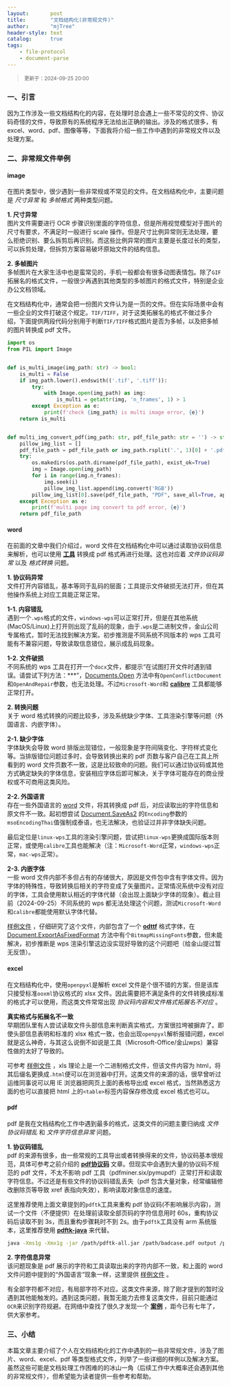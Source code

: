 ```yaml
---
layout:       post
title:        "文档结构化(非常规文件)"
author:       "mjTree"
header-style: text
catalog:      true
tags:
	- file-protocol
    - document-parse
---
```


><small>更新于：2024-09-25 20:00</small>


### 一、引言
因为工作涉及一些文档结构化的内容，在处理时总会遇上一些不常见的文件、协议码奇怪的文件，导致原有的系统程序无法给出正确的输出。涉及的格式很多，有 excel、word、pdf、图像等等，下面我将介绍一些工作中遇到的非常规文件以及处理方案。  


### 二、非常规文件举例
#### image
在图片类型中，很少遇到一些非常规或不常见的文件。在文档结构化中，主要问题是 _尺寸异常_ 和 _多帧格式_ 两种类型问题。  

**1. 尺寸异常**  
图片文件需要进行 OCR 步骤识别里面的字符信息，但是所用视觉模型对于图片的尺寸有要求，不满足时一般进行 scale 操作。但是尺寸比例异常则无法处理，要么拒绝识别、要么拆剪后再识别。而这些比例异常的图片主要是长度过长的类型，可以拆剪处理，但拆剪方案容易破坏原始文件的结构信息。  

**2. 多帧图片**  
多帧图片在大家生活中也是蛮常见的，手机一般都会有很多动图表情包。除了`GIF`拓展名的格式文件，一般很少再遇到其他类型的多帧图片的格式文件，特别是企业办公文档领域。  

在文档结构化中，通常会把一份图片文件认为是一页的文件。但在实际场景中会有一些企业的文件打破这个规定。`TIF/TIFF`，对于这类拓展名的格式不做过多介绍，下面提供两段代码分别用于判断`TIF/TIFF`格式图片是否为多帧，以及把多帧的图片转换成 pdf 文件。  

```python
import os
from PIL import Image


def is_multi_image(img_path: str) -> bool:
    is_multi = False
    if img_path.lower().endswith(('.tif', '.tiff')):
        try:
            with Image.open(img_path) as img:
                is_multi = getattr(img, 'n_frames', 1) > 1
        except Exception as e:
            print(f'check {img_path} is multi image error, {e}')
    return is_multi


def multi_img_convert_pdf(img_path: str, pdf_file_path: str = '') -> str:
    pillow_img_list = []
    pdf_file_path = pdf_file_path or img_path.rsplit('.', 1)[0] + '.pdf'
    try:
        os.makedirs(os.path.dirname(pdf_file_path), exist_ok=True)
        img = Image.open(img_path)
        for i in range(img.n_frames):
            img.seek(i)
            pillow_img_list.append(img.convert('RGB'))
        pillow_img_list[0].save(pdf_file_path, "PDF", save_all=True, append_images=pillow_img_list[1:])
    except Exception as e:
        print(f'multi page img convert to pdf error, {e}')
    return pdf_file_path
```


#### word
在前面的文章中我们介绍过，word 文件在文档结构化中可以通过读取协议码信息来解析，也可以使用 [**工具**](/2023/11/08/基于linux的通用格式转换) 转换成 pdf 格式再进行处理。这也对应着 _文件协议码异常_ 以及 _格式转换_ 问题。  

**1. 协议码异常**  
文件打开内容错乱，基本等同于乱码的层面；工具提示文件破损无法打开，但在其他操作系统上对应工具能正常正常。  

**1-1. 内容错乱**  
遇到一个`.wps`格式的文件，`windows-wps`可以正常打开，但是在其他系统(MacOS/Linux)上打开则出现了乱码的现象，由于`.wps`是二进制文件，金山公司专属格式，暂时无法找到解决方案。初步推测是不同系统不同版本的 wps 工具可能有不兼容问题，导致读取信息错位，展示成乱码现象。  

**1-2. 文件破损**  
不同系统的 wps 工具在打开一个`docx`文件，都提示“在试图打开文件时遇到错误。请尝试下列方法：***”，[Documents.Open](https://learn.microsoft.com/zh-cn/office/vba/api/word.documents.open) 方法中有`OpenConflictDocument`和`OpenAndRepair`参数，也无法处理。不过`Microsoft-Word`和 [**calibre**](https://calibre-ebook.com/) 工具都能够正常打开。  


**2. 转换问题**  
关于 word 格式转换的问题比较多，涉及系统缺少字体、工具渲染引擎等问题（外国语言、内嵌字体）。  

**2-1. 缺少字体**  
字体缺失会导致 word 排版出现错位，一般现象是字符间隔变化、字符样式变化等。当排版错位问题过多时，会导致转换出来的 pdf 页数与客户自己在工具上所看到的 word 文件页数不一致，这是比较致命的问题。我们可以通过协议码或其他方式确定缺失的字体信息，安装相应字体后即可解决，关于字体可能存在的商业授权或不可商用这类风险。  

**2-2. 外国语言**  
存在一些外国语言的 [word](/data/2024/thai.docx) 文件，将其转换成 pdf 后，对应读取出的字符信息和原文件不一致。起初想尝试 [Document.SaveAs2](https://learn.microsoft.com/zh-cn/office/vba/api/word.saveas2) 的`Encoding`参数的`msoEncodingThai`值强制成泰语，也无法解决，也验证过并非字体缺失问题。  

最后定位是`linux-wps`工具的渲染引擎问题，尝试把`linux-wps`更换成国际版本则正常，或使用`calibre`工具也能解决（注：`Microsoft-Word`正常，`windows-wps`正常，`mac-wps`正常）。  

**2-3. 内嵌字体**  
一些 word 文件内部不多但占有的存储很大，原因是文件包中含有字体文件。因为字体的特殊性，导致转换后相关的字符变成了矢量图片。正常情况系统中没有对应的字体，工具会使用默认相近的字体代替（会出现上面缺少字体的现象）。截止目前（2024-09-25）不同系统的 wps 都无法处理这个问题，测试`Microsoft-Word`和`calibre`都能使用默认字体代替。  

[样例文件](/data/2024/embedded_font.docx) ，仔细研究了这个文件，内部包含了一个 [**odttf**](https://www.wenjianbaike.com/odttf.html) 格式字体，在 [Document.ExportAsFixedFormat](https://learn.microsoft.com/zh-cn/office/vba/api/word.document.exportasfixedformat) 方法中有个`BitmapMissingFonts`参数，但未能解决，初步推断是 wps 渲染引擎这边没实现好导致的这个问题吧（给金山提过暂无反馈）。  


#### excel
在文档结构化中，使用`openpyxl`是解析 excel 文件是个很不错的方案，但是该库只接受标准`ooxml`协议格式的 xlsx 文件。因此需要把不满足条件的文件转换成标准的格式才可以使用，而这类文件常常出现 _协议码内容和文件格式拓展名不对应_ 。  

**真实格式与拓展名不一致**  
早期团队里有人尝试读取文件头部信息来判断真实格式，方案很拉垮被摒弃了。即使头部信息表明和标准的 xlsx 格式一致，也会出现`openpyxl`解析报错问题，excel 就是这么神奇，与其这么说倒不如说是工具（Microsoft-Office/金山wps）兼容性做的太好了导致的。  

可参考 [样例文件](/data/2024/html_excel.xls) ，xls 理论上是一个二进制格式文件，但该文件内容为 html，将其后缀名更换成`.html`便可以在浏览器中打开。这类文件的来源的话，很早曾听过运维同事说可以用 IE 浏览器把网页上面的表格导出成 excel 格式，当然熟悉这方面的也可以直接把 html 上的`<table>`标签内容保存修改成 excel 格式也可以。  


#### pdf
pdf 是我在文档结构化工作中遇到最多的格式，这类文件的问题主要归纳成 _文件协议码错乱_ 和 _文件字符信息异常_ 问题。  

**1. 协议码错乱**  
pdf 的来源有很多，由一些常规的工具导出或者转换得来的文件，协议码基本很规范，具体可参考之前介绍的 [**pdf协议码**](/2023/12/18/浅谈pdf协议码) 文章。但现实中会遇到大量的协议码不规范的 pdf 文件，不太不影响 pdf 工具（pdfminer.six/pymupdf）正常打开和读取字符信息。不过还是有些文件的协议码错乱丢失（pdf 包含大量对象，经常编辑修改删除页等导致 xref 表指向失效），影响读取对象信息的速度。  

这里推荐使用上面文章提到的`pdftk`工具来重构 pdf 协议码(不影响展示内容)，测试一个文件（不便提供）在处理前读取全部页码的字符信息用时 60s，重构协议码后读取不到 3s，而且重构步骤耗时不到 2s。由于`pdftk`工具没有 arm 系统版本，这里推荐使用 [**pdftk-java**](https://gitlab.com/pdftk-java/pdftk) 来代替。  

```bash
java -Xms1g -Xmx1g -jar /path/pdftk-all.jar /path/badcase.pdf output /path/new.pdf
```

**2. 字符信息异常**  
该问题现象是 pdf 展示的字符和工具读取出来的字符内部不一致，和上面的 word 文件问题中提到的“外国语言”现象一样，这里提供 [样例文件](/data/2024/thai.pdf) 。  

有全部字符都不对应，有局部字符不对应。这类文件来源，除了刚才提到的暂时没遇到其他能触发的。遇到这类问题，我暂无能力去修复这类文件，目前只能通过`OCR`来识别字符规避。在网络中查找了很久才发现一个 [**案例**](https://github.com/yunhailuo/miscellaneous/blob/master/浅谈pdf乱码.md) ，距今已有七年了，供大家参考。  


### 三、小结
本篇文章主要介绍了个人在文档结构化的工作中遇到的一些非常规文件，涉及了图片、word、excel、pdf 等类型格式文件，列举了一些详细的样例以及解决方案。虽然这些可能是文档处理工作困难的的冰山一角（后续工作中大概率还会遇到其他的非常规文件），但希望能为读者提供一些参考和帮助。  

